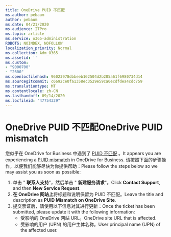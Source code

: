 ```yaml
---
title: OneDrive PUID 不匹配
ms.author: pebaum
author: pebaum
ms.date: 04/21/2020
ms.audience: ITPro
ms.topic: article
ms.service: o365-administration
ROBOTS: NOINDEX, NOFOLLOW
localization_priority: Normal
ms.collection: Adm_O365
ms.assetid: ''
ms.custom:
- "9000700"
- "2600"
ms.openlocfilehash: 96023978dbbeeb162504d2b205a61f6980734d14
ms.sourcegitcommit: c6692ce0fa1358ec3529e59ca0ecdfdea4cdc759
ms.translationtype: MT
ms.contentlocale: zh-CN
ms.lasthandoff: 09/14/2020
ms.locfileid: "47754329"
---
```

# <a name="onedrive-puid-mismatch"></a><span data-ttu-id="226af-102">OneDrive PUID 不匹配</span><span class="sxs-lookup"><span data-stu-id="226af-102">OneDrive PUID mismatch</span></span>
<span data-ttu-id="226af-103">您似乎在 OneDrive for Business 中遇到了 [PUID 不匹配](https://docs.microsoft.com/sharepoint/support/administration/access-denied-or-need-permission-error-sharepoint-online-or-onedrive-for-business#when-accessing-a-onedrive-site) 。</span><span class="sxs-lookup"><span data-stu-id="226af-103">It appears you are experiencing a [PUID mismatch](https://docs.microsoft.com/sharepoint/support/administration/access-denied-or-need-permission-error-sharepoint-online-or-onedrive-for-business#when-accessing-a-onedrive-site) in OneDrive for Business.</span></span> <span data-ttu-id="226af-104">请按照下面的步骤操作，以便我们能够尽快为你提供帮助：</span><span class="sxs-lookup"><span data-stu-id="226af-104">Please follow the steps below so we may assist you as soon as possible:</span></span>

1. <span data-ttu-id="226af-105">单击 " **联系人支持**"，然后单击 " **新建服务请求**"。</span><span class="sxs-lookup"><span data-stu-id="226af-105">Click **Contact Support**, and then **New Service Request**.</span></span>
2. <span data-ttu-id="226af-106">**在 OneDrive 网站上**将标题和说明保留为 PUID 不匹配。</span><span class="sxs-lookup"><span data-stu-id="226af-106">Leave the title and description as **PUID Mismatch on OneDrive Site**.</span></span>
3. <span data-ttu-id="226af-107">提交票证后，请使用以下信息对其进行更新：</span><span class="sxs-lookup"><span data-stu-id="226af-107">Once the ticket has been submitted, please update it with the following information:</span></span>
    - <span data-ttu-id="226af-108">受影响的 OneDrive 网站 URL。</span><span class="sxs-lookup"><span data-stu-id="226af-108">OneDrive site URL that is affected.</span></span>
    - <span data-ttu-id="226af-109">受影响的用户 (UPN) 的用户主体名称。</span><span class="sxs-lookup"><span data-stu-id="226af-109">User principal name (UPN) of the affected user.</span></span>




